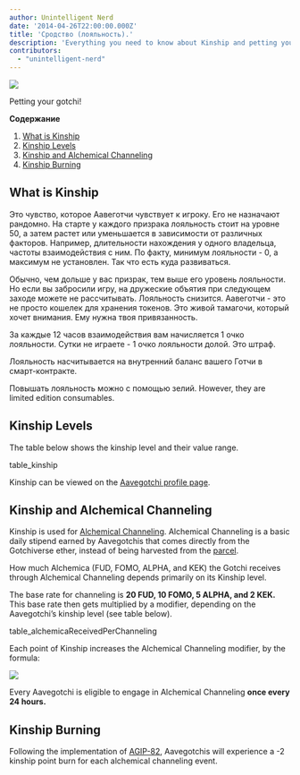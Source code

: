 ```yaml
---
author: Unintelligent Nerd
date: '2014-04-26T22:00:00.000Z'
title: 'Сродство (лояльность).'
description: 'Everything you need to know about Kinship and petting your Gotchi!'
contributors:
  - "unintelligent-nerd"
---
```


<div class="headerImageContainer">
<img class="headerImage" src="/kinship/petgotchi.gif">
<p class="headerImageText">Petting your gotchi!</p>
</div>

<div class="contentsBox">

**Содержание**

<ol>
<li><a href=#what-is-kinship>What is Kinship</a></li>
<li><a href=#kinship-levels>Kinship Levels</a></li>
<li><a href=#kinship-and-alchemical-channeling>Kinship and Alchemical Channeling</a></li>
<li><a href=#kinship-burning>Kinship Burning</a></li>
</ol>

</div>

## What is Kinship

Это чувство, которое Аавеготчи чувствует к игроку. Его не назначают рандомно. На старте у каждого призрака лояльность стоит на уровне 50, а затем растет или уменьшается в зависимости от различных факторов. Например, длительности нахождения у одного владельца, частоты взаимодействия с ним. По факту, минимум лояльности - 0, а максимум не установлен. Так что есть куда развиваться.

Обычно, чем дольше у вас призрак, тем выше его уровень лояльности. Но если вы забросили игру, на дружеские объятия при следующем заходе можете не рассчитывать. Лояльность снизится. Аавеготчи - это не просто кошелек для хранения токенов. Это живой тамагочи, который хочет внимания. Ему нужна твоя привязанность.

За каждые 12 часов взаимодействия вам начисляется 1 очко лояльности. Сутки не играете - 1 очко лояльности долой. Это штраф.

Лояльность насчитывается на внутренний баланс вашего Готчи в смарт-контракте.

Повышать лояльность можно с помощью зелий. However, they are limited edition consumables.

## Kinship Levels

The table below shows the kinship level and their value range.

table_kinship

Kinship can be viewed on the [Aavegotchi profile page](/aavegotchi-profile).

## Kinship and Alchemical Channeling

Kinship is used for [Alchemical Channeling](/alchemical-channeling). Alchemical Channeling is a basic daily stipend earned by Aavegotchis that comes directly from the Gotchiverse ether, instead of being harvested from the [parcel](/gotchiverse).

How much Alchemica (FUD, FOMO, ALPHA, and KEK) the Gotchi receives through Alchemical Channeling depends primarily on its Kinship level.

The base rate for channeling is **20 FUD, 10 FOMO, 5 ALPHA, and 2 KEK.** This base rate then gets multiplied by a modifier, depending on the Aavegotchi’s kinship level (see table below).

table_alchemicaReceivedPerChanneling

Each point of Kinship increases the Alchemical Channeling modifier, by the formula:

<img class="bodyImage" src="/kinship/alchemical-channeling-modifier.png" />

Every Aavegotchi is eligible to engage in Alchemical Channeling **once every 24 hours.**

## Kinship Burning

Following the implementation of [AGIP-82](/aavegotchi-improvement-proposals#channel-alchemica-through-a--2-kinship-burn), Aavegotchis will experience a -2 kinship point burn for each alchemical channeling event.